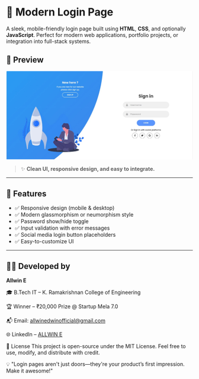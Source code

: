 # 🔐 Modern Login Page

A sleek, mobile-friendly login page built using **HTML**, **CSS**, and optionally **JavaScript**. Perfect for modern web applications, portfolio projects, or integration into full-stack systems.

## 📸 Preview

![Modern Login Page Preview](preview.jpg)

> ✨ **Clean UI, responsive design, and easy to integrate.**

---

## 🚀 Features

- ✅ Responsive design (mobile & desktop)
- ✅ Modern glassmorphism or neumorphism style
- ✅ Password show/hide toggle
- ✅ Input validation with error messages
- ✅ Social media login button placeholders
- ✅ Easy-to-customize UI

---
## 👨‍💻 Developed by
**Allwin E**

🎓 B.Tech IT – K. Ramakrishnan College of Engineering

🏆 Winner – ₹20,000 Prize @ Startup Mela 7.0

📬 Email: allwinedwinofficial@gmail.com

🌐 LinkedIn – [ALLWIN E](https://www.linkedin.com/in/allwin-e-5a7010288/)

📃 License
This project is open-source under the MIT License.
Feel free to use, modify, and distribute with credit.

💡 "Login pages aren't just doors—they're your product’s first impression. Make it awesome!"
